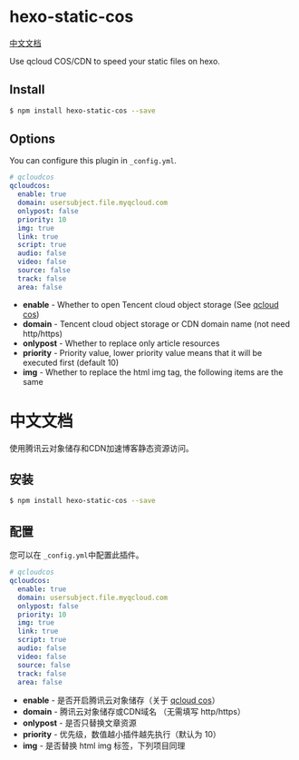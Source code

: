 # hexo-static-cos

[中文文档](#中文文档)

Use qcloud COS/CDN to speed your static files on hexo.

## Install

``` bash
$ npm install hexo-static-cos --save
```

## Options

You can configure this plugin in `_config.yml`.

``` yaml
# qcloudcos
qcloudcos:
  enable: true
  domain: usersubject.file.myqcloud.com
  onlypost: false
  priority: 10
  img: true
  link: true
  script: true
  audio: false
  video: false
  source: false
  track: false
  area: false
```

- **enable** - Whether to open Tencent cloud object storage (See [qcloud cos](https://cloud.tencent.com/product/cos/details))
- **domain** - Tencent cloud object storage or CDN domain name (not need http/https)
- **onlypost** - Whether to replace only article resources
- **priority** -  Priority value, lower priority value means that it will be executed first (default 10)
- **img** - Whether to replace the html img tag, the following items are the same

# 中文文档

使用腾讯云对象储存和CDN加速博客静态资源访问。

## 安装

``` bash
$ npm install hexo-static-cos --save
```

## 配置

您可以在 `_config.yml`中配置此插件。

``` yaml
# qcloudcos
qcloudcos:
  enable: true
  domain: usersubject.file.myqcloud.com
  onlypost: false
  priority: 10
  img: true
  link: true
  script: true
  audio: false
  video: false
  source: false
  track: false
  area: false
```

- **enable** - 是否开启腾讯云对象储存（关于 [qcloud cos](https://cloud.tencent.com/product/cos/details)）
- **domain** - 腾讯云对象储存或CDN域名 （无需填写 http/https）
- **onlypost** - 是否只替换文章资源
- **priority** -  优先级，数值越小插件越先执行（默认为 10）
- **img** - 是否替换 html img 标签，下列项目同理